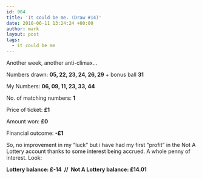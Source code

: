 ```yaml
---
id: 904
title: 'It could be me. (Draw #14)'
date: 2010-06-11 13:24:24 +00:00
author: mark
layout: post
tags:
  - it could be me
---
```

Another week, another anti-climax&#8230;

Numbers drawn: **05, 22, 23, 24, 26, 29** + bonus ball **31**

My Numbers: **06, 09, 11, 23, 33, 44**

No. of matching numbers: **1**

Price of ticket: **£1**

Amount won: **£0**

Financial outcome: **-£1**

So, no improvement in my &#8220;luck&#8221; but i have had my first &#8220;profit&#8221; in the Not A Lottery account thanks to some interest being accrued. A whole penny of interest. Look:

**Lottery balance: £-14  //  Not A Lottery balance: £14.01**